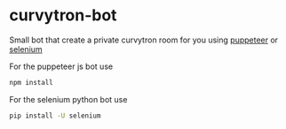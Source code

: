# curvytron-bot
Small bot that create a private curvytron room for you using [puppeteer](https://github.com/puppeteer/puppeteer) or [selenium](https://github.com/SeleniumHQ/selenium)

For the puppeteer js bot use
```bash
npm install
```

For the selenium python bot use
```bash
pip install -U selenium
```
